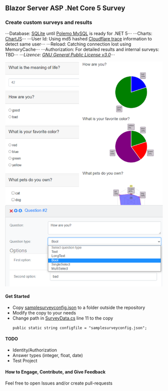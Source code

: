 ## Blazor Server ASP .Net Core 5 Survey

### Create custom surveys and results

⋅⋅⋅Database: [SQLite](https://www.sqlite.org/index.html) until [Polemo MySQL](https://github.com/PomeloFoundation/Pomelo.EntityFrameworkCore.MySql/issues/1088) is ready for .NET 5⋅⋅⋅
⋅⋅⋅Charts: [ChartJS](https://www.chartjs.org/)⋅⋅⋅
⋅⋅⋅User Id: Using md5 hashed [Cloudflare trace](https://www.cloudflare.com/cdn-cgi/trace) information to detect same user⋅⋅⋅
⋅⋅⋅Reload: Catching connection lost using MemoryCache⋅⋅⋅
⋅⋅⋅Authorization: For detailed results and internal surveys: TBD⋅⋅⋅
⋅⋅⋅_Lizence: [GNU General Public License v3.0](../blob/master/LICENSE)_⋅⋅⋅

![Survey](/images/survey_github.png "Survey/Result/Create")

#### Get Started

- Copy [samplesurveyconfig.json](../master/pax.blazor.survey/samplesurveyconfig.json) to a folder outside the repository
- Modify the copy to your needs
- Change path in [SurveyData.cs](../master/pax.blazor.survey/Data/SurveyData.cs) line 11 to the copy
    ```
    public static string configfile = "samplesurveyconfig.json";
    ```
#### TODO
- Identity/Authorization
- Answer types (integer, float, date)
- Test Project

#### How to Engage, Contribute, and Give Feedback

Feel free to open Issues and/or create pull-requests
